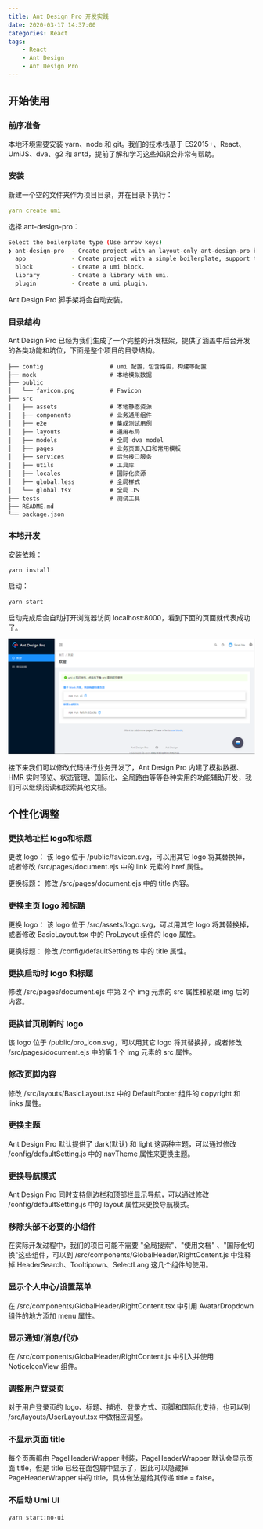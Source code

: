 ```yaml
---
title: Ant Design Pro 开发实践
date: 2020-03-17 14:37:00
categories: React
tags:
    - React
    - Ant Design
    - Ant Design Pro
---
```

## 开始使用
### 前序准备
本地环境需要安装 yarn、node 和 git。我们的技术栈基于 ES2015+、React、UmiJS、dva、g2 和 antd，提前了解和学习这些知识会非常有帮助。

### 安装
新建一个空的文件夹作为项目目录，并在目录下执行：

```yaml
yarn create umi
```

选择 ant-design-pro：

```bash
Select the boilerplate type (Use arrow keys)
❯ ant-design-pro  - Create project with an layout-only ant-design-pro boilerplate, use together with umi block.
  app             - Create project with a simple boilerplate, support typescript.
  block           - Create a umi block.
  library         - Create a library with umi.
  plugin          - Create a umi plugin.
```

Ant Design Pro 脚手架将会自动安装。

### 目录结构
Ant Design Pro 已经为我们生成了一个完整的开发框架，提供了涵盖中后台开发的各类功能和坑位，下面是整个项目的目录结构。

```text
├── config                   # umi 配置，包含路由，构建等配置
├── mock                     # 本地模拟数据
├── public
│   └── favicon.png          # Favicon
├── src
│   ├── assets               # 本地静态资源
│   ├── components           # 业务通用组件
│   ├── e2e                  # 集成测试用例
│   ├── layouts              # 通用布局
│   ├── models               # 全局 dva model
│   ├── pages                # 业务页面入口和常用模板
│   ├── services             # 后台接口服务
│   ├── utils                # 工具库
│   ├── locales              # 国际化资源
│   ├── global.less          # 全局样式
│   └── global.tsx           # 全局 JS
├── tests                    # 测试工具
├── README.md
└── package.json
```

### 本地开发
安装依赖：

```bash
yarn install
```

启动：
```bash
yarn start
```

启动完成后会自动打开浏览器访问 localhost:8000，看到下面的页面就代表成功了。

![Ant Design Pro预览](../images/react/Ant%20Design%20Pro预览.png)

接下来我们可以修改代码进行业务开发了，Ant Design Pro 内建了模拟数据、HMR 实时预览、状态管理、国际化、全局路由等等各种实用的功能辅助开发，我们可以继续阅读和探索其他文档。

## 个性化调整
### 更换地址栏 logo和标题
更改 logo：
该 logo 位于 /public/favicon.svg，可以用其它 logo 将其替换掉，或者修改 /src/pages/document.ejs 中的 link 元素的 href 属性。

更换标题：
修改 /src/pages/document.ejs 中的 title 内容。

### 更换主页 logo 和标题
更换 logo：
该 logo 位于 /src/assets/logo.svg，可以用其它 logo 将其替换掉，或者修改 BasicLayout.tsx 中的 ProLayout 组件的 logo 属性。

更换标题：
修改 /config/defaultSetting.ts 中的 title 属性。

### 更换启动时 logo 和标题
修改 /src/pages/document.ejs 中第 2 个 img 元素的 src 属性和紧跟 img 后的内容。

### 更换首页刷新时 logo
该 logo 位于 /public/pro_icon.svg，可以用其它 logo 将其替换掉，或者修改 /src/pages/document.ejs 中的第 1 个 img 元素的 src 属性。

### 修改页脚内容
修改 /src/layouts/BasicLayout.tsx 中的 DefaultFooter 组件的 copyright 和 links 属性。

### 更换主题
Ant Design Pro 默认提供了 dark(默认) 和 light 这两种主题，可以通过修改 /config/defaultSetting.js 中的 navTheme 属性来更换主题。

### 更换导航模式
Ant Design Pro 同时支持侧边栏和顶部栏显示导航，可以通过修改 /config/defaultSetting.js 中的 layout 属性来更换导航模式。

### 移除头部不必要的小组件
在实际开发过程中，我们的项目可能不需要 "全局搜索"、"使用文档" 、"国际化切换"这些组件，可以到 /src/components/GlobalHeader/RightContent.js 中注释掉 HeaderSearch、Tooltipown、SelectLang 这几个组件的使用。

### 显示个人中心/设置菜单
在 /src/components/GlobalHeader/RightContent.tsx 中引用 AvatarDropdown 组件的地方添加 menu 属性。

### 显示通知/消息/代办
在 /src/components/GlobalHeader/RightContent.js 中引入并使用 NoticeIconView 组件。

### 调整用户登录页
对于用户登录页的 logo、标题、描述、登录方式、页脚和国际化支持，也可以到 /src/layouts/UserLayout.tsx 中做相应调整。

### 不显示页面 title
每个页面都由 PageHeaderWrapper 封装，PageHeaderWrapper 默认会显示页面 title，但是 title 已经在面包屑中显示了，因此可以隐藏掉 PageHeaderWrapper 中的 title，具体做法是给其传递 title = false。

### 不启动 Umi UI
```bash
yarn start:no-ui
```


